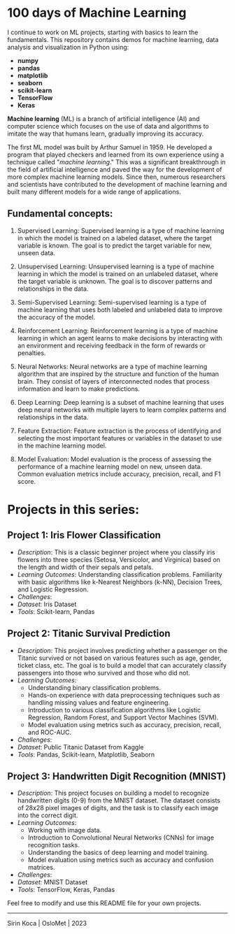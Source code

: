 # 100 days of Machine Learning
I continue to work on ML projects, starting with basics to learn the fundamentals. 
This repository contains demos for machine learning, data analysis and visualization in Python using:

- **numpy**
- **pandas**
- **matplotlib**
- **seaborn**
- **scikit-learn**
- **TensorFlow**
- **Keras**

**Machine learning** (ML) is a branch of artificial intelligence (AI) and computer science which focuses on the use of data and algorithms to imitate the way that humans learn, gradually improving its accuracy.

The first ML model was built by Arthur Samuel in 1959. He developed a program that played checkers and learned from its own experience using a technique called "*machine learning*." This was a significant breakthrough in the field of artificial intelligence and paved the way for the development of more complex machine learning models. Since then, numerous researchers and scientists have contributed to the development of machine learning and built many different models for a wide range of applications.

## Fundamental concepts:

1. Supervised Learning: Supervised learning is a type of machine learning in which the model is trained on a labeled dataset, where the target variable is known. The goal is to predict the target variable for new, unseen data.

2. Unsupervised Learning: Unsupervised learning is a type of machine learning in which the model is trained on an unlabeled dataset, where the target variable is unknown. The goal is to discover patterns and relationships in the data.

3. Semi-Supervised Learning: Semi-supervised learning is a type of machine learning that uses both labeled and unlabeled data to improve the accuracy of the model.

4. Reinforcement Learning: Reinforcement learning is a type of machine learning in which an agent learns to make decisions by interacting with an environment and receiving feedback in the form of rewards or penalties.

5. Neural Networks: Neural networks are a type of machine learning algorithm that are inspired by the structure and function of the human brain. They consist of layers of interconnected nodes that process information and learn to make predictions.

6. Deep Learning: Deep learning is a subset of machine learning that uses deep neural networks with multiple layers to learn complex patterns and relationships in the data.

7. Feature Extraction: Feature extraction is the process of identifying and selecting the most important features or variables in the dataset to use in the machine learning model.

8. Model Evaluation: Model evaluation is the process of assessing the performance of a machine learning model on new, unseen data. Common evaluation metrics include accuracy, precision, recall, and F1 score.

# Projects in this series:

## Project 1: Iris Flower Classification
- *Description*: This is a classic beginner project where you classify iris flowers into three species (Setosa, Versicolor, and Virginica) based on the length and width of their sepals and petals.
- *Learning Outcomes*: Understanding classification problems. Familiarity with basic algorithms like k-Nearest Neighbors (k-NN), Decision Trees, and Logistic Regression.
- *Challenges*:
- *Dataset*: Iris Dataset
- *Tools*: Scikit-learn, Pandas

## Project 2: Titanic Survival Prediction
- *Description*: This project involves predicting whether a passenger on the Titanic survived or not based on various features such as age, gender, ticket class, etc. The goal is to build a model that can accurately classify passengers into those who survived and those who did not.
- *Learning Outcomes*: 
  - Understanding binary classification problems.
  - Hands-on experience with data preprocessing techniques such as handling missing values and feature engineering.
  - Introduction to various classification algorithms like Logistic Regression, Random Forest, and Support Vector Machines (SVM).
  - Model evaluation using metrics such as accuracy, precision, recall, and ROC-AUC.
- *Challenges*:
- *Dataset*: Public Titanic Dataset from Kaggle
- *Tools*: Pandas, Scikit-learn, Matplotlib, Seaborn

## Project 3: Handwritten Digit Recognition (MNIST)
- *Description*: This project focuses on building a model to recognize handwritten digits (0-9) from the MNIST dataset. The dataset consists of 28x28 pixel images of digits, and the task is to classify each image into the correct digit.
- *Learning Outcomes*: 
  - Working with image data.
  - Introduction to Convolutional Neural Networks (CNNs) for image recognition tasks.
  - Understanding the basics of deep learning and model training.
  - Model evaluation using metrics such as accuracy and confusion matrices.
- *Challenges*:
- *Dataset*: MNIST Dataset
- *Tools*: TensorFlow, Keras, Pandas


Feel free to modify and use this README file for your own projects. 

---

Sirin Koca | OsloMet | 2023

